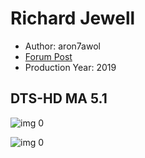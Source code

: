 # Richard Jewell

* Author: aron7awol
* [Forum Post](https://www.avsforum.com/threads/bass-eq-for-filtered-movies.2995212/post-59343620)
* Production Year: 2019

## DTS-HD MA 5.1

![img 0](https://i.imgur.com/8J6q3sa.jpg)

![img 0](https://i.imgur.com/1UIKqZ7.png)

